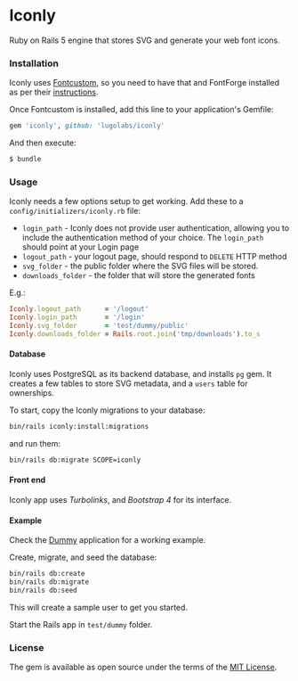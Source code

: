 # Iconly
Ruby on Rails 5 engine that stores SVG and generate your web font icons.

### Installation

Iconly uses [Fontcustom](https://github.com/FontCustom/fontcustom), so you need to have that and FontForge installed as per their [instructions](https://github.com/FontCustom/fontcustom).

Once Fontcustom is installed, add this line to your application's Gemfile:

```ruby
gem 'iconly', github: 'lugolabs/iconly'
```

And then execute:
```bash
$ bundle
```

### Usage

Iconly needs a few options setup to get working. Add these to a `config/initializers/iconly.rb` file:

- `login_path` - Iconly does not provide user authentication, allowing you to include the authentication method of your choice. The `login_path` should point at your Login page
- `logout_path` - your logout page, should respond to `DELETE` HTTP method
- `svg_folder` - the public folder where the SVG files will be stored.
- `downloads_folder` - the folder that will store the generated fonts

E.g.:

```ruby
Iconly.logout_path      = '/logout'
Iconly.login_path       = '/login'
Iconly.svg_folder       = 'test/dummy/public'
Iconly.downloads_folder = Rails.root.join('tmp/downloads').to_s
```


#### Database

Iconly uses PostgreSQL as its backend database, and installs `pg` gem. It creates a few tables to store SVG metadata, and a `users` table for ownerships.

To start, copy the Iconly migrations to your database:

```bash
bin/rails iconly:install:migrations
```

and run them:

```bash
bin/rails db:migrate SCOPE=iconly
```

#### Front end

Iconly app uses *Turbolinks*, and *Bootstrap 4* for its interface.

#### Example

Check the [Dummy](https://github.com/lugolabs/iconly/tree/master/test/dummy) application for a working example.

Create, migrate, and seed the database:

```bash
bin/rails db:create
bin/rails db:migrate
bin/rails db:seed
```

This will create a sample user to get you started.

Start the Rails app in `test/dummy` folder.

### License

The gem is available as open source under the terms of the [MIT License](http://opensource.org/licenses/MIT).
